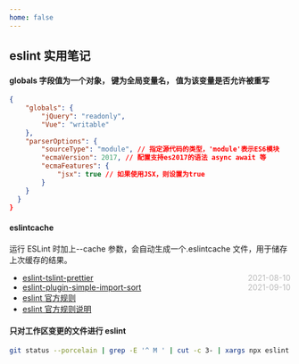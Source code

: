```yaml
---
home: false
---
```


## eslint 实用笔记

#### globals 字段值为一个对象，‌ 键为全局变量名，‌ 值为该变量是否允许被重写

```json
{
    "globals": {
        "jQuery": "readonly",
        "Vue": "writable"
    },
    "parserOptions": {
        "sourceType": "module", // 指定源代码的类型，‌'module'表示ES6模块
        "ecmaVersion": 2017, // 配置支持es2017的语法 async await 等
        "ecmaFeatures": {
            "jsx": true // 如果使用JSX，‌则设置为true
        }
    }
  }
}
```

#### eslintcache

运行 ESLint 时加上--cache 参数，会自动生成一个.eslintcache 文件，用于储存上次缓存的结果。

- [eslint-tslint-prettier](./eslint-tslint-prettier) <span style="color:#bbb; float:right">2021-08-10</span>
- [eslint-plugin-simple-import-sort](./eslint-plugin-simple-import-sort) <span style="color:#bbb; float:right">2021-09-10</span>
- [eslint 官方规则](https://github.com/eslint/eslint/tree/main/lib/rules)
- [eslint 官方规则说明](https://eslint.nodejs.cn/docs/latest/rules/prefer-rest-params#google_vignette)

#### 只对工作区变更的文件进行 eslint

```bash
git status --porcelain | grep -E '^ M ' | cut -c 3- | xargs npx eslint --fix
```
